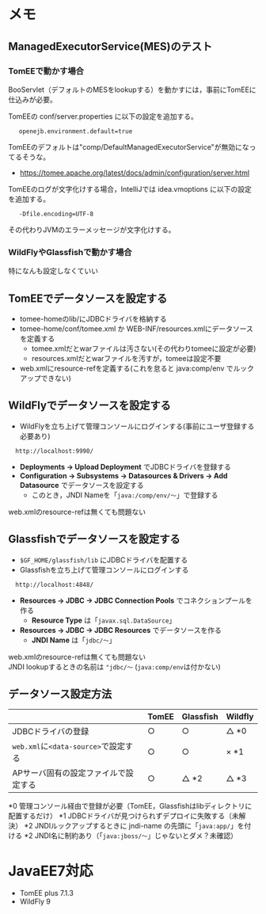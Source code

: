 # メモ
## ManagedExecutorService(MES)のテスト

### TomEEで動かす場合

BooServlet（デフォルトのMESをlookupする）を動かすには，事前にTomEEに仕込みが必要。

TomEEの conf/server.properties に以下の設定を追加する。
```
   openejb.environment.default=true
```

TomEEのデフォルトは"comp/DefaultManagedExecutorService"が無効になってるそうな。
* https://tomee.apache.org/latest/docs/admin/configuration/server.html

TomEEのログが文字化けする場合，IntelliJでは idea.vmoptions に以下の設定を追加する。
```
   -Dfile.encoding=UTF-8
```

その代わりJVMのエラーメッセージが文字化けする。

### WildFlyやGlassfishで動かす場合

特になんも設定しなくていい


## TomEEでデータソースを設定する

* tomee-homeのlib/にJDBCドライバを格納する
* tomee-home/conf/tomee.xml か WEB-INF/resources.xmlにデータソースを定義する
  * tomee.xmlだとwarファイルは汚さない(その代わりtomeeに設定が必要)
  * resources.xmlだとwarファイルを汚すが，tomeeは設定不要
* web.xmlにresource-refを定義する(これを怠ると java:comp/env でルックアップできない)

## WildFlyでデータソースを設定する

* WildFlyを立ち上げて管理コンソールにログインする(事前にユーザ登録する必要あり)
```
  http://localhost:9990/
```

* **Deployments → Upload Deployment** でJDBCドライバを登録する
* **Configuration → Subsystems → Datasources & Drivers → Add Datasource** でデータソースを設定する
  * このとき，JNDI Nameを「```java:/comp/env/～```」で登録する

web.xmlのresource-refは無くても問題ない
  
## Glassfishでデータソースを設定する

* ```$GF_HOME/glassfish/lib``` にJDBCドライバを配置する
* Glassfishを立ち上げて管理コンソールにログインする
```
  http://localhost:4848/
```

* **Resources → JDBC → JDBC Connection Pools** でコネクションプールを作る
  * **Resource Type** は「```javax.sql.DataSource```」
* **Resources → JDBC → JDBC Resources** でデータソースを作る
  * **JNDI Name** は「```jdbc/～```」

web.xmlのresource-refは無くても問題ない  
JNDI lookupするときの名前は ```"jdbc/～``` (```java:comp/env```は付かない)


## データソース設定方法

|                                     |TomEE|Glassfish|Wildfly|
|-------------------------------------|-----|---------|-------|
|JDBCドライバの登録                      |○   |○       |△ *0   |
|``web.xml``に``<data-source>``で設定する|○   |○       |× *1   |
|APサーバ固有の設定ファイルで設定する         |○   |△ *2   |△ *3   |


*0 管理コンソール経由で登録が必要（TomEE，Glassfishはlibディレクトリに配置するだけ）
*1 JDBCドライバが見つけられずデプロイに失敗する（未解決）
*2 JNDIルックアップするときに jndi-name の先頭に「``java:app/``」を付ける
*2 JNDI名に制約あり（「``java:jboss/～``」じゃないとダメ？未確認）


# JavaEE7対応
  * TomEE plus 7.1.3
  * WildFly 9
